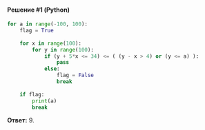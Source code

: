 #### Решение #1 (Python)
```python
for a in range(-100, 100):
	flag = True
	
	for x in range(100):
		for y in range(100):
			if (y + 5*x <= 34) <= ( (y - x > 4) or (y <= a) ):
				pass
			else:
				flag = False
				break
	
	if flag:
		print(a)
		break
```
**Ответ:** 9.
